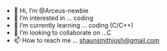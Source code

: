 - 👋 Hi, I’m @Arceus-newbie
- 👀 I’m interested in ... coding
- 🌱 I’m currently learning ... coding (C/C++)
- 💞️ I’m looking to collaborate on ...C
- 📫 How to reach me ... shaunsmithjosh@gmail.com 

<!---
Arceus-newbie/Arceus-newbie is a ✨ special ✨ repository because its `README.md` (this file) appears on your GitHub profile.
You can click the Preview link to take a look at your changes.
--->
